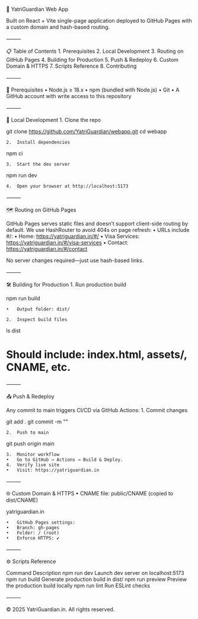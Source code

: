 📖 YatriGuardian Web App

Built on React + Vite single-page application deployed to GitHub Pages with a custom domain and hash-based routing.

⸻

📋 Table of Contents
	1.	Prerequisites
	2.	Local Development
	3.	Routing on GitHub Pages
	4.	Building for Production
	5.	Push & Redeploy
	6.	Custom Domain & HTTPS
	7.	Scripts Reference
	8.	Contributing

⸻

🔧 Prerequisites
	•	Node.js ≥ 18.x
	•	npm (bundled with Node.js)
	•	Git
	•	A GitHub account with write access to this repository

⸻

🚀 Local Development
	1.	Clone the repo

git clone https://github.com/YatriGuardian/webapp.git
cd webapp


	2.	Install dependencies

npm ci


	3.	Start the dev server

npm run dev


	4.	Open your browser at http://localhost:5173

⸻

🗺 Routing on GitHub Pages

GitHub Pages serves static files and doesn’t support client-side routing by default. We use HashRouter to avoid 404s on page refresh:
	•	URLs include #/:
	•	Home: https://yatriguardian.in/#/
	•	Visa Services: https://yatriguardian.in/#/visa-services
	•	Contact: https://yatriguardian.in/#/contact

No server changes required—just use hash-based links.

⸻

🛠️ Building for Production
	1.	Run production build

npm run build

	•	Output folder: dist/

	2.	Inspect build files

ls dist
# Should include: index.html, assets/, CNAME, etc.



⸻

📤 Push & Redeploy

Any commit to main triggers CI/CD via GitHub Actions:
	1.	Commit changes

git add .
git commit -m "<your changes description>"


	2.	Push to main

git push origin main


	3.	Monitor workflow
	•	Go to GitHub → Actions → Build & Deploy.
	4.	Verify live site
	•	Visit: https://yatriguardian.in

⸻

🌐 Custom Domain & HTTPS
	•	CNAME file: public/CNAME (copied to dist/CNAME)

yatriguardian.in


	•	GitHub Pages settings:
	•	Branch: gh-pages
	•	Folder: / (root)
	•	Enforce HTTPS: ✔️

⸻

⚙️ Scripts Reference

Command	Description
npm run dev	Launch dev server on localhost:5173
npm run build	Generate production build in dist/
npm run preview	Preview the production build locally
npm run lint	Run ESLint checks

⸻

© 2025 YatriGuardian.in. All rights reserved.